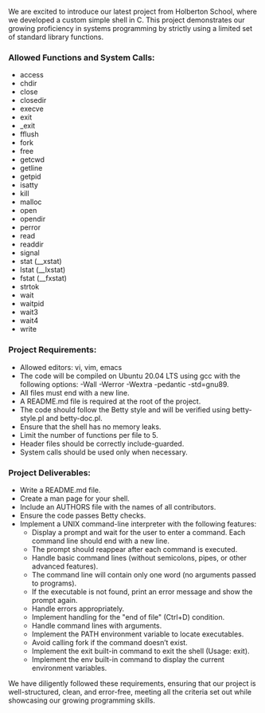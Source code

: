 We are excited to introduce our latest project from Holberton School, where we developed a custom simple shell in C. This project demonstrates our growing proficiency in systems programming by strictly using a limited set of standard library functions.

### Allowed Functions and System Calls:
- access
- chdir
- close
- closedir
- execve
- exit
- _exit
- fflush
- fork
- free
- getcwd
- getline
- getpid
- isatty
- kill
- malloc
- open
- opendir
- perror
- read
- readdir
- signal
- stat (__xstat)
- lstat (__lxstat)
- fstat (__fxstat)
- strtok
- wait
- waitpid
- wait3
- wait4
- write

### Project Requirements:
- Allowed editors: vi, vim, emacs
- The code will be compiled on Ubuntu 20.04 LTS using gcc with the following options: -Wall -Werror -Wextra -pedantic -std=gnu89.
- All files must end with a new line.
- A README.md file is required at the root of the project.
- The code should follow the Betty style and will be verified using betty-style.pl and betty-doc.pl.
- Ensure that the shell has no memory leaks.
- Limit the number of functions per file to 5.
- Header files should be correctly include-guarded.
- System calls should be used only when necessary.

### Project Deliverables:
- Write a README.md file.
- Create a man page for your shell.
- Include an AUTHORS file with the names of all contributors.
- Ensure the code passes Betty checks.
- Implement a UNIX command-line interpreter with the following features:
  - Display a prompt and wait for the user to enter a command. Each command line should end with a new line.
  - The prompt should reappear after each command is executed.
  - Handle basic command lines (without semicolons, pipes, or other advanced features).
  - The command line will contain only one word (no arguments passed to programs).
  - If the executable is not found, print an error message and show the prompt again.
  - Handle errors appropriately.
  - Implement handling for the "end of file" (Ctrl+D) condition.
  - Handle command lines with arguments.
  - Implement the PATH environment variable to locate executables.
  - Avoid calling fork if the command doesn’t exist.
  - Implement the exit built-in command to exit the shell (Usage: exit).
  - Implement the env built-in command to display the current environment variables.

We have diligently followed these requirements, ensuring that our project is well-structured, clean, and error-free, meeting all the criteria set out while showcasing our growing programming skills.
